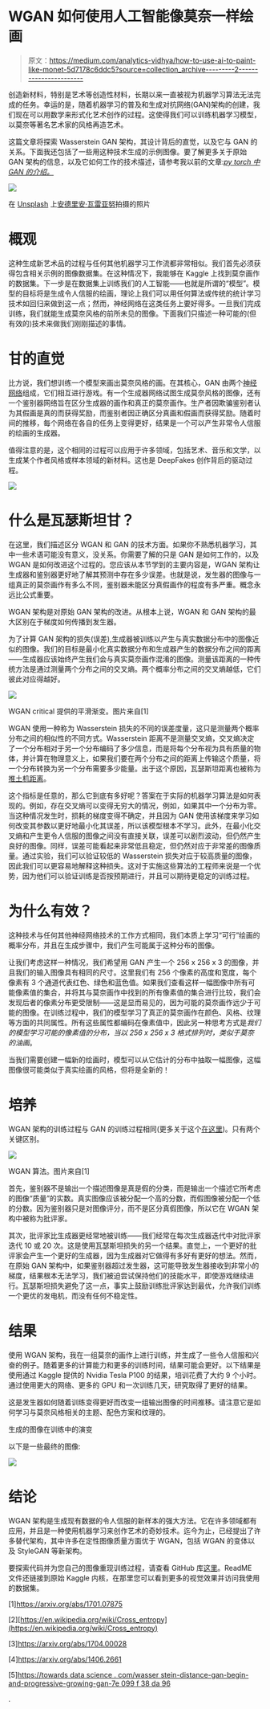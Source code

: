 # WGAN 如何使用人工智能像莫奈一样绘画

> 原文：<https://medium.com/analytics-vidhya/how-to-use-ai-to-paint-like-monet-5d7178c6ddc5?source=collection_archive---------2----------------------->

创造新材料，特别是艺术等创造性材料，长期以来一直被视为机器学习算法无法完成的任务。幸运的是，随着机器学习的普及和生成对抗网络(GAN)架构的创建，我们现在可以用数学来形式化艺术创作的过程。这使得我们可以训练机器学习模型，以莫奈等著名艺术家的风格再造艺术。

这篇文章将探索 Wasserstein GAN 架构，其设计背后的直觉，以及它与 GAN 的关系。下面我还包括了一些用这种技术生成的示例图像。要了解更多关于原始 GAN 架构的信息，以及它如何工作的技术描述，请参考我以前的文章:[*py torch 中 GAN 的介绍。*](/geekculture/introduction-to-the-gan-in-pytorch-bba920347b01)

![](img/f801ddb8ad8c868375c7a5c225d0201f.png)

在 [Unsplash](https://unsplash.com?utm_source=medium&utm_medium=referral) 上[安德里安·瓦雷亚努](https://unsplash.com/@freephotocc?utm_source=medium&utm_medium=referral)拍摄的照片

# 概观

这种生成新艺术品的过程与任何其他机器学习工作流都非常相似。我们首先必须获得包含相关示例的图像数据集。在这种情况下，我能够在 Kaggle 上找到莫奈画作的数据集。下一步是在数据集上训练我们的人工智能——也就是所谓的“模型”。模型的目标将是生成令人信服的绘画，理论上我们可以用任何算法或传统的统计学习技术如回归来做到这一点；然而，神经网络在这类任务上要好得多。一旦我们完成训练，我们就能生成莫奈风格的前所未见的图像。下面我们只描述一种可能的(但有效的)技术来做我们刚刚描述的事情。

# 甘的直觉

比方说，我们想训练一个模型来画出莫奈风格的画。在其核心，GAN 由两个[神经网络](https://news.mit.edu/2017/explained-neural-networks-deep-learning-0414)组成，它们相互进行游戏。有一个生成器网络试图生成莫奈风格的图像，还有一个鉴别器网络旨在区分生成器的画作和真正的莫奈画作。生产者因欺骗鉴别者认为其假画是真的而获得奖励，而鉴别者因正确区分真画和假画而获得奖励。随着时间的推移，每个网络在各自的任务上变得更好，结果是一个可以产生非常令人信服的绘画的生成器。

值得注意的是，这个相同的过程可以应用于许多领域，包括艺术、音乐和文学，以生成某个作者风格或样本领域的新材料。这也是 DeepFakes 创作背后的驱动过程。

![](img/dc76b9e3fdd2acf56388a550de0d7299.png)

# 什么是瓦瑟斯坦甘？

在这里，我们描述区分 WGAN 和 GAN 的技术方面。如果你不熟悉机器学习，其中一些术语可能没有意义，没关系。你需要了解的只是 GAN 是如何工作的，以及 WGAN 是如何改进这个过程的。您应该从本节学到的主要内容是，WGAN 架构让生成器和鉴别器更好地了解其预测中存在多少误差。也就是说，发生器的图像与一组真正的莫奈画作有多么不同，鉴别器未能区分真假画作的程度有多严重。概念永远比公式重要。

WGAN 架构是对原始 GAN 架构的改进。从根本上说，WGAN 和 GAN 架构的最大区别在于梯度如何传播到发生器。

为了计算 GAN 架构的损失(误差),生成器被训练以产生与真实数据分布中的图像近似的图像。我们的目标是最小化真实数据分布和生成器产生的数据分布之间的距离——生成器应该始终产生我们会与真实莫奈画作混淆的图像。测量该距离的一种传统方法是通过测量两个分布之间的交叉熵。两个概率分布之间的交叉熵越低，它们彼此对应得越好。

![](img/b01d8576b965e049cd88f00e93e34f5e.png)

WGAN critical 提供的平滑渐变。图片来自[1]

WGAN 使用一种称为 Wasserstein 损失的不同的误差度量，这只是测量两个概率分布之间的相似性的不同方式。Wasserstein 距离不是测量交叉熵，交叉熵决定了一个分布相对于另一个分布编码了多少信息，而是将每个分布视为具有质量的物体，并计算在物理意义上，如果我们要在两个分布之间的距离上传输这个质量，将一个分布转换为另一个分布需要多少能量。出于这个原因，瓦瑟斯坦距离也被称为[推土机距离](https://homepages.inf.ed.ac.uk/rbf/CVonline/LOCAL_COPIES/RUBNER/emd.htm)。

这个指标是任意的，那么它到底有多好呢？答案在于实际的机器学习算法是如何表现的。例如，存在交叉熵可以变得无穷大的情况，例如，如果其中一个分布为零。当这种情况发生时，损耗的梯度变得不确定，并且因为 GAN 使用该梯度来学习如何改变其参数以更好地最小化其误差，所以该模型根本不学习。此外，在最小化交叉熵和产生更令人信服的图像之间没有直接关联，误差可以剧烈波动，但仍然产生良好的图像。同样，误差可能看起来非常低且稳定，但仍然对应于非常差的图像质量。通过实验，我们可以验证较低的 Wasserstein 损失对应于较高质量的图像，因此我们可以更容易地解释这种损失。这对于实施这些算法的工程师来说是一个优势，因为他们可以验证训练是否按预期进行，并且可以期待更稳定的训练过程。

# 为什么有效？

这种技术与任何其他神经网络技术的工作方式相同，我们本质上学习“可行”绘画的概率分布，并且在生成步骤中，我们产生可能属于这种分布的图像。

让我们考虑这样一种情况，我们希望用 GAN 产生一个 256 x 256 x 3 的图像，并且我们的输入图像具有相同的尺寸。这里我们有 256 个像素的高度和宽度，每个像素有 3 个通道代表红色、绿色和蓝色值。如果我们查看这样一幅图像中所有可能像素值的集合，并将其与莫奈画作中找到的所有像素值的集合进行比较，我们会发现后者的像素分布更受限制——这是显而易见的，因为可能的莫奈画作远少于可能的图像。在训练过程中，我们的模型学习了真正的莫奈画作在颜色、风格、纹理等方面的共同属性。所有这些属性都编码在像素值中，因此另一种思考方式是*我们的模型学习可能的像素值的分布，当以 256 x 256 x 3 格式排列时，类似于莫奈的油画*。

当我们需要创建一幅新的绘画时，模型可以从它估计的分布中抽取一幅图像，这幅图像很可能类似于真实绘画的风格，但将是全新的！

# 培养

WGAN 架构的训练过程与 GAN 的训练过程相同(更多关于这个[在这里](/geekculture/introduction-to-the-gan-in-pytorch-bba920347b01))。只有两个关键区别。

![](img/ea72dd1146452eb4e84f5e66fa4076d1.png)

WGAN 算法。图片来自[1]

首先，鉴别器不是输出一个描述图像是真是假的分类，而是输出一个描述它所考虑的图像“质量”的实数。真实图像应该被分配一个高的分数，而假图像被分配一个低的分数。因为鉴别器只是对图像评分，而不是区分真假图像，所以它在 WGAN 架构中被称为批评家。

其次，批评家比生成器更经常地被训练——我们经常在每次生成器迭代中对批评家迭代 10 或 20 次。这是使用瓦瑟斯坦损失的另一个结果。直觉上，一个更好的批评家会产生一个更好的生成器，因为生成器对它做得有多好有更好的想法。然而，在原始 GAN 架构中，如果鉴别器超过发生器，这可能导致发生器接收到非常小的梯度，结果根本无法学习，我们被迫尝试保持他们的技能水平，即使游戏继续进行。瓦瑟斯坦损失避免了这一点，事实上鼓励训练批评家达到最优，允许我们训练一个更优的发电机，而没有任何不稳定性。

# 结果

使用 WGAN 架构，我在一组莫奈的画作上进行训练，并生成了一些令人信服和兴奋的例子。随着更多的计算能力和更多的训练时间，结果可能会更好。以下结果是使用通过 Kaggle 提供的 Nvidia Tesla P100 的结果，培训花费了大约 9 个小时。通过使用更大的网络、更多的 GPU 和一次训练几天，研究取得了更好的结果。

这是发生器如何随着训练变得更好而改变一组输出图像的时间推移。请注意它是如何学习与莫奈风格相关的主题、配色方案和纹理的。

生成的图像在训练中的演变

以下是一些最终的图像:

![](img/7df87a8eb2dd602fd5a9a27f112e5fe8.png)

# 结论

WGAN 架构是生成现有数据的令人信服的新样本的强大方法。它在许多领域都有应用，并且是一种使用机器学习来创作艺术的奇妙技术。迄今为止，已经提出了许多替代架构，其中许多在定性图像质量方面优于 WGAN，包括 WGAN 的变体以及 StyleGAN 等新架构。

要探索代码并为您自己的图像重现训练过程，请查看 GitHub 库[这里](https://github.com/123epsilon/WGANMonetGeneration)。ReadME 文件还链接到原始 Kaggle 内核，在那里您可以看到更多的视觉效果并访问我使用的数据集。

[1]https://arxiv.org/abs/1701.07875

[2][https://en.wikipedia.org/wiki/Cross_entropy](https://en.wikipedia.org/wiki/Cross_entropy)

[3]https://arxiv.org/abs/1704.00028

[4]https://arxiv.org/abs/1406.2661

[5][https://towards data science . com/wasser stein-distance-gan-begin-and-progressive-growing-gan-7e 099 f 38 da 96](https://towardsdatascience.com/wasserstein-distance-gan-began-and-progressively-growing-gan-7e099f38da96)

.